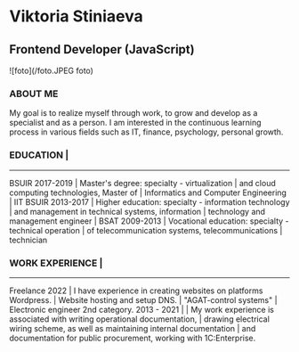 # **Viktoria Stiniaeva**
## **Frontend Developer (JavaScript)**
![foto](/foto.JPEG foto)

### ABOUT ME
<p>My goal is to realize myself through work, to grow and develop as a specialist and as a person. I am interested in the continuous learning process in various fields such as IT, finance, psychology, personal growth.</p>

### EDUCATION       |
-----------------------------------------------------------------------
BSUIR 2017-2019     | Master's degree: specialty - virtualization 
                    | and cloud computing technologies, Master of
                    | Informatics and Computer Engineering
                    |
IIT BSUIR 2013-2017 | Higher education: specialty - information technology 
                    | and management in technical systems, information
                    | technology and management engineer
                    |
BSAT 2009-2013      | Vocational education: specialty - technical operation
                    | of telecommunication systems, telecommunications
                    | technician

### WORK EXPERIENCE                 |
-------------------------------------------------------------------------
Freelance 2022                      | I have experience in creating websites on platforms Wordpress.
                                    | Website hosting and setup DNS.
                                    |
"AGAT-control systems"              | Electronic engineer 2nd category.
2013 - 2021                         |
                                    | My work experience is associated with writing operational documentation,
                                    | drawing electrical wiring scheme, as well as maintaining internal documentation 
                                    | and documentation for public procurement, working with 1C:Enterprise.



 

